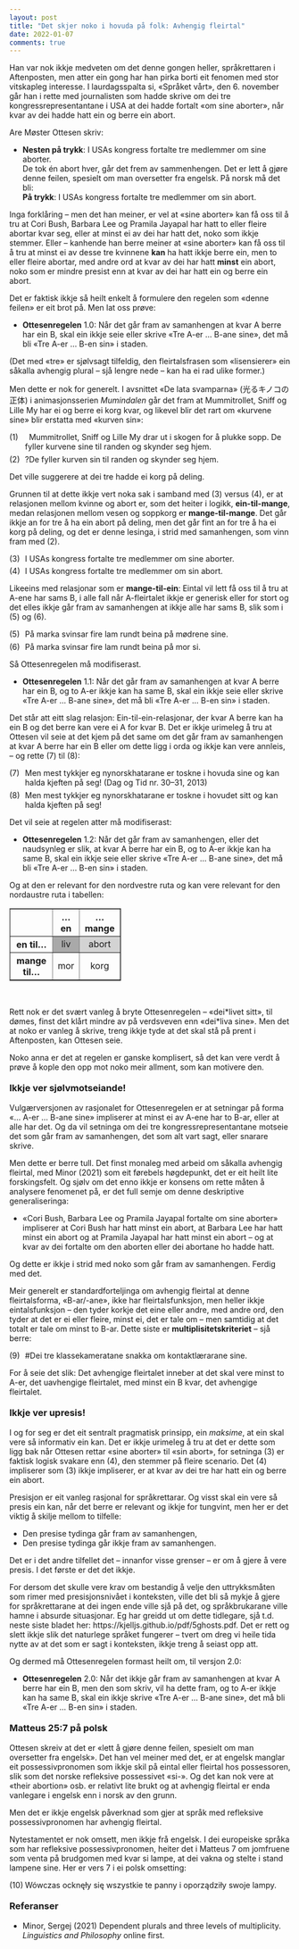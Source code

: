 ```yaml
---
layout: post
title: "Det skjer noko i hovuda på folk: Avhengig fleirtal"
date: 2022-01-07
comments: true
---
```


<meta http-equiv="Content-Type" content="text/html; charset=utf-8"/>
<script src="//use.edgefonts.net/unifrakturcook:n7:all.js"></script>
<style>
h3 {
margin-top: 1.2em;
}
  ol {
  margin-left: 0;
  padding-left: 0;
  margin-top: .4em;
}
ol li {
  display: block;
  margin-bottom: .4em;
  margin-left: 2em;
}
ol li::before {
  display: inline-block;
  content: "(" counter(item) ") ";
  counter-increment: item;
  width: 2em;
  margin-left: -2em;
}
figcaption {
    color: #333;
    text-align: center;
    font-family: Optima, Candara, Calibri, Arial, sans-serif;
    font-size: .8em;
  line-height: 1.2em;
}	
  .zoom:hover {
  -ms-transform: scale(3); /* IE 9 */
  -webkit-transform: scale(3); /* Safari 3-8 */
  transform: scale(2); 
  transform-origin: 100% 0%;
}
  .small {
  font-variant: small-caps;
}
</style>

<div class="ingress">
<p>Han var nok ikkje medveten om det denne gongen heller, språkrettaren i Aftenposten, men atter ein gong har han pirka borti eit fenomen med stor vitskapleg interesse. I laurdagsspalta si, «Språket vårt», den 6. november går han i rette med journalisten som hadde skrive om dei tre kongressrepresentantane i USA at dei hadde fortalt «om sine aborter», når kvar av dei hadde hatt ein og berre ein abort.</p></div>

<p>Are Møster Ottesen skriv:</p>

<ul><li><b>Nesten på trykk</b>: I USAs kongress fortalte tre medlemmer om sine aborter.</br>
De tok én abort hver, går det frem av sammenhengen. Det er lett å gjøre denne feilen, spesielt om man oversetter fra engelsk. På norsk må det bli:</br>
<b>På trykk</b>: I USAs kongress fortalte tre medlemmer om sin abort.</li></ul>

<p>Inga forklåring – men det han meiner, er vel at «sine aborter» kan få oss til å tru at Cori Bush, Barbara Lee og Pramila Jayapal har hatt to eller fleire abortar kvar seg, eller at minst ei av dei har hatt det, noko som ikkje stemmer. Eller – kanhende han berre meiner at «sine aborter» kan få oss til å tru at minst ei av desse tre kvinnene <b>kan</b> ha hatt ikkje berre ein, men to eller fleire abortar, med andre ord at kvar av dei har hatt <b>minst</b> ein abort, noko som er mindre presist enn at kvar av dei har hatt ein og berre ein abort.</p>

<p>Det er faktisk ikkje så heilt enkelt å formulere den regelen som «denne feilen» er eit brot på. Men lat oss prøve:</p>

<ul><li><b>Ottesenregelen</b> 1.0: Når det går fram av samanhengen at kvar A berre har ein B, skal ein ikkje seie eller skrive «Tre A-er … B-ane sine», det må bli «Tre A-er … B-en sin» i staden.</li></ul>

<p>(Det med «tre» er sjølvsagt tilfeldig, den fleirtalsfrasen som «lisensierer» ein såkalla avhengig plural – sjå lengre nede – kan ha ei rad ulike former.)</p>

<p>Men dette er nok for generelt. I avsnittet «De lata svamparna» (光るキノコの正体) i animasjonsserien <i>Mumindalen</i> går det fram at Mummitrollet, Sniff og Lille My har ei og berre ei korg kvar, og likevel blir det rart om «kurvene sine» blir erstatta med «kurven sin»:</p>
 
<ol style="margin-top: .4em; counter-reset: item 0"><li><span style="color:white">?</span>Mummitrollet, Sniff og Lille My drar ut i skogen for å plukke sopp. De fyller kurvene sine til randen og skynder seg hjem.</li>
<li>?De fyller kurven sin til randen og skynder seg hjem.</li></ol>

<p>Det ville suggerere at dei tre hadde ei korg på deling. 
</p>
<p>Grunnen til at dette ikkje vert noka sak i samband med (3) versus (4), er at relasjonen mellom kvinne og abort er, som det heiter i logikk, <b>ein-til-mange</b>, medan relasjonen mellom vesen og soppkorg er <b>mange-til-mange</b>. Det går ikkje an for tre å ha ein abort på deling, men det går fint an for tre å ha ei korg på deling, og det er denne lesinga, i strid med samanhengen, som vinn fram med (2).
</p>
<ol><li>I USAs kongress fortalte tre medlemmer om sine aborter.</li>
<li>I USAs kongress fortalte tre medlemmer om sin abort.</li></ol>

<p>Likeeins med relasjonar som er <b>mange-til-ein</b>: Eintal vil lett få oss til å tru at A-ene har sams B, i alle fall når A-fleirtalet ikkje er generisk eller for stort og det elles ikkje går fram av samanhengen at ikkje alle har sams B, slik som i (5) og (6).

<ol><li>På marka svinsar fire lam rundt beina på mødrene sine.</li>
<li>På marka svinsar fire lam rundt beina på mor si.</li></ol>

<p>Så Ottesenregelen må modifiserast. 
</p>
<ul><li><b>Ottesenregelen</b> 1.1: Når det går fram av samanhengen at kvar A berre har ein B, og to A-er ikkje kan ha same B, skal ein ikkje seie eller skrive «Tre A-er … B-ane sine», det må bli «Tre A-er … B-en sin» i staden.</li></ul>

<p>Det står att eitt slag relasjon: Ein-til-ein-relasjonar, der kvar A berre kan ha ein B og det berre kan vere ei A for kvar B. Det er ikkje urimeleg å tru at Ottesen vil seie at det kjem på det same om det går fram av samanhengen at kvar A berre har ein B eller om dette ligg i orda og ikkje kan vere annleis, – og rette (7) til (8):

<ol><li>Men mest tykkjer eg nynorskhatarane er toskne i hovuda sine og kan halda kjeften på seg! (Dag og Tid nr. 30–31, 2013)
</li>
<li>Men mest tykkjer eg nynorskhatarane er toskne i hovudet sitt og kan halda kjeften på seg!
</li></ol>

<p>Det vil seie at regelen atter må modifiserast:
</p>

<ul><li><b>Ottesenregelen</b> 1.2: Når det går fram av samanhengen, eller det naudsynleg er slik, at kvar A berre har ein B, og to A-er ikkje kan ha same B, skal ein ikkje seie eller skrive «Tre A-er … B-ane sine», det må bli «Tre A-er … B-en sin» i staden.</li></ul>

<p>Og at den er relevant for den nordvestre ruta og kan vere relevant for den nordaustre ruta i tabellen: 

</br>
<table class="center" border="1" cellpadding="1" cellspacing="1" style="width: 200px;">
	<thead>
		<tr>
			<th scope="row">&nbsp;</th>
			<th scope="col" style="text-align: center;">…en</th>
			<th scope="col" style="text-align: center;">…mange</th>
		</tr>
	</thead>
	<tbody>
		<tr>
			<th scope="row">en til…</th>
			<td bgcolor="#A9A9A9" style="text-align: center;">liv</td>
			<td bgcolor="#D3D3D3" style="text-align: center;">abort</td>
		</tr>
		<tr>
			<th scope="row">mange til…</th>
			<td style="text-align: center;">mor</td>
			<td style="text-align: center;">korg</td>
		</tr>
	</tbody>
	
</table></br>

<p>Rett nok er det svært vanleg å bryte Ottesenregelen – «dei*livet sitt», til dømes, finst det klårt mindre av på verdsveven enn «dei*liva sine». Men det at noko er vanleg å skrive, treng ikkje tyde at det skal stå på prent i Aftenposten, kan Ottesen seie.</p> <p>Noko anna er det at regelen er ganske komplisert, så det kan vere verdt å prøve å kople den opp mot noko meir allment, som kan motivere den. 
</p>

<h3 style="margin-top: 1.2em">Ikkje ver sjølvmotseiande!</h3>

<p>Vulgærversjonen av rasjonalet for Ottesenregelen er at setningar på forma «… A-er … B-ane sine» impliserer at minst ei av A-ene har to B-ar, eller at alle har det. Og da vil setninga om dei tre kongressrepresentantane motseie det som går fram av samanhengen, det som alt vart sagt, eller snarare skrive.
</p>

<p>Men dette er berre tull. Det finst monaleg med arbeid om såkalla avhengig fleirtal, med Minor (2021) som eit førebels høgdepunkt, det er eit heilt lite forskingsfelt. Og sjølv om det enno ikkje er konsens om rette måten å analysere fenomenet på, er det full semje om denne deskriptive generaliseringa:</p>

<ul><li>«Cori Bush, Barbara Lee og Pramila Jayapal fortalte om sine aborter» impliserer at Cori Bush har hatt minst ein abort, at Barbara Lee har hatt minst ein abort og at Pramila Jayapal har hatt minst ein abort – og at kvar av dei fortalte om den aborten eller dei abortane ho hadde hatt.</li></ul>

<p>Og dette er ikkje i strid med noko som går fram av samanhengen. Ferdig med det.</p>

<p>Meir generelt er standardforteljinga om avhengig fleirtal at denne fleirtalsforma, «B-ar/-ane», ikke har fleirtalsfunksjon, men heller ikkje eintalsfunksjon – den tyder korkje det eine eller andre, med andre ord, den tyder at det er ei eller fleire, minst ei, det er tale om – men samtidig at det totalt er tale om minst to B-ar. Dette siste er <b>multiplisitetskriteriet</b> – sjå berre:
</p>

<ol><li>#Dei tre klassekameratane snakka om kontaktlærarane sine.</li></ol>
<p>
For å seie det slik: Det avhengige fleirtalet inneber at det skal vere minst to A-er, det uavhengige fleirtalet, med minst ein B kvar, det avhengige fleirtalet.</p>

<h3 style="margin-top: 1.2em">Ikkje ver upresis!</h3>

<p>I og for seg er det eit sentralt pragmatisk prinsipp, ein <i>maksime</i>, at ein skal vere så informativ ein kan. Det er ikkje urimeleg å tru at det er dette som ligg bak når Ottesen rettar «sine aborter» til «sin abort», for setninga (3) er faktisk logisk svakare enn (4), den stemmer på fleire scenario. Det (4) impliserer som (3) ikkje impliserer, er at kvar av dei tre har hatt ein og berre ein abort.
</p>

<p>Presisjon er eit vanleg rasjonal for språkrettarar. Og visst skal ein vere så presis ein kan, når det berre er relevant og ikkje for tungvint, men her er det viktig å skilje mellom to tilfelle:
</p>
<ul><li>Den presise tydinga går fram av samanhengen,</li>
<li>Den presise tydinga går ikkje fram av samanhengen.</li></ul>
<p>Det er i det andre tilfellet det – innanfor visse grenser – er om å gjere å vere presis. I  det første er det det ikkje.
</p>
<p>For dersom det skulle vere krav om bestandig å velje den uttrykksmåten som rimer med presisjonsnivået i konteksten, ville det bli så mykje å gjere for språkrettarane at dei ingen ende ville sjå på det, og språkbrukarane ville hamne i absurde situasjonar. Eg har greidd ut om dette tidlegare, sjå t.d. neste siste bladet her: https://kjelljs.github.io/pdf/5ghosts.pdf. Det er rett og slett ikkje slik det naturlege språket fungerer – tvert om dreg vi heile tida nytte av at det som er sagt i konteksten, ikkje treng å seiast opp att.</p>

<p>Og dermed må Ottesenregelen formast heilt om, til versjon 2.0:</p>

<ul><li><b>Ottesenregelen</b> 2.0: Når det ikkje går fram av samanhengen at kvar A berre har ein B, men den som skriv, vil ha dette fram, og to A-er ikkje kan ha same B, skal ein ikkje skrive «Tre A-er … B-ane sine», det må bli «Tre A-er … B-en sin» i staden.</li></ul>


<h3 style="margin-top: 1.2em">Matteus 25:7 på polsk</h3>

<p>Ottesen skreiv at det er «lett å gjøre denne feilen, spesielt om man oversetter fra engelsk». Det han vel meiner med det, er at engelsk manglar eit possessivpronomen som ikkje skil på eintal eller fleirtal hos possessoren, slik som det norske refleksive possessivet «si-». Og det kan nok vere at «their abortion» osb. er relativt lite brukt og at avhengig fleirtal er enda vanlegare i engelsk enn i norsk av den grunn.</p>

<p>Men det er ikkje engelsk påverknad som gjer at språk med refleksive possessivpronomen har avhengig fleirtal.</p>

<p>Nytestamentet er nok omsett, men ikkje frå engelsk. I dei europeiske språka som har refleksive possessivpronomen, heiter det i Matteus 7 om jomfruene som venta på brudgomen med kvar si lampe, at dei vakna og stelte i stand lampene sine. Her er vers 7 i ei polsk omsetting:</p>
<ol><li>Wówczas ocknęły się wszystkie te panny i oporządziły swoje lampy.
</li></ol>

<h3 style="margin-top: 1.2em">Referanser</h3>
<ul id="pubs">
<li>Minor, Sergej (2021) Dependent plurals and three levels of multiplicity. <i>Linguistics and Philosophy</i> online first.</li>
</ul>
